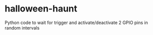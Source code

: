 # halloween-haunt
Python code to wait for trigger and activate/deactivate 2 GPIO pins in random intervals

